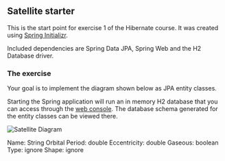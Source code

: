 ## Satellite starter
This is the start point for exercise 1 of the Hibernate course.
It was created using [Spring Initializr](http://start.spring.io).

Included dependencies are Spring Data JPA, Spring Web and the H2 Database driver.

### The exercise

Your goal is to implement the diagram shown below as JPA entity classes.

Starting the Spring application will run an in memory H2 database that you can access through
the [web console](http://localhost:8080/h2-console).
The database schema generated for the entity classes can be viewed there.

![Satellite Diagram](/satellites.png)

Name: String
Orbital Period: double
Eccentricity: double
Gaseous: boolean
Type: ignore
Shape: ignore